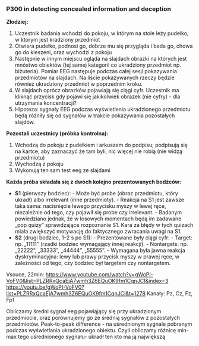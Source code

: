 ### P300 in detecting concealed information and deception

**Złodziej:**
1. Uczestnik badania wchodzi do pokoju, w którym na stole leży pudełko, w którym jest kradziony przedmiot
2. Otwiera pudełko, podnosi go, dobrze mu się przygląda i bada go, chowa go do kieszeni, oraz wychodzi z pokoju
3. Następnie w innym miejscu ogląda na slajdach obrazki na których jest mnóstwo obiektów (tej samej kategorii co ukradziony przedmiot np. biżuteria). Pomiar EEG następuje podczas całej sesji pokazywania przedmiotów na slajdach. Na liście pokazywanych rzeczy będzie również ukradziony przedmiot w poprzednim kroku.
4. W slajdach oprócz obrazków pojawiają się ciągi cyfr. Uczestnik ma kliknąć przycisk gdy pojawi się jakikolwiek obrazek (nie cyfry) - dla utrzymania koncentracji?
5. Hipoteza: sygnały EEG podczas wyświetlenia ukradzionego przedmiotu będą różniły się od sygnałów w trakcie pokazywania pozostałych slajdów.

**Pozostali uczestnicy (próbka kontrolna):**
1. Wchodzą do pokoju z pudełkiem i arkuszem do podpisu; podpisują się na kartce, aby zaznaczyć że tam byli, nic więcej nie robią (nie widzą przedmiotu)
2. Wychodzą z pokoju
3. Wykonują ten sam test eeg ze slajdami

**Każda próba składała się z dwóch kolejno prezentowanych bodźców:**
- **S1** (pierwszy bodziec):
	  - Może być probe (obraz przedmiotu, który ukradł) albo irrelevant (inne przedmioty).
	  - Reakcja na S1 jest zawsze taka sama: naciśnięcie lewego przycisku myszy w lewej ręce, niezależnie od tego, czy pojawił się probe czy irrelevant.
	  - Badanym powiedziano jednak, że w losowych momentach będą im zadawane „pop quizy” sprawdzające rozpoznanie S1. Kara za błędy w tych quizach miała zwiększyć motywację do faktycznego zwracania uwagi na S1.
- **S2** (drugi bodziec, 1–2 s po S1):
	  - Prezentowane były ciągi cyfr:
	    - Target: np. „11111” (rzadki bodziec wymagający innej reakcji).
	    - Nontargets: np. „22222”, „33333”, „44444”, „55555”.
	  - Wymagana była jawna reakcja dyskryminacyjna: lewy lub prawy przycisk myszy w prawej ręce, w zależności od tego, czy bodziec był targetem czy nontargetem.

Vsouce, 22min:
https://www.youtube.com/watch?v=gWoPI-VoFV0&list=PLZRRxQcaEjA7wmh3Z6EQuOK9fm1CqnJCI&index=3
https://youtu.be/gWoPI-VoFV0?list=PLZRRxQcaEjA7wmh3Z6EQuOK9fm1CqnJCI&t=1278
Kanały: Pz, Cz, Fz, Fp1

Obliczamy średni sygnał eeg pojawiąjący się przy ukradzionym przedmiocie, oraz porównujemy go ze średnią sygnałów z pozostałych przedmiotów.
Peak-to-peak difference - na uśrednionym sygnale pobranym podczas wyświetlania ukradzionego obiektu. Czyli obliczamy różnicę min-max tego uśrednionego sygnału- ukradł ten kto ma ją największą